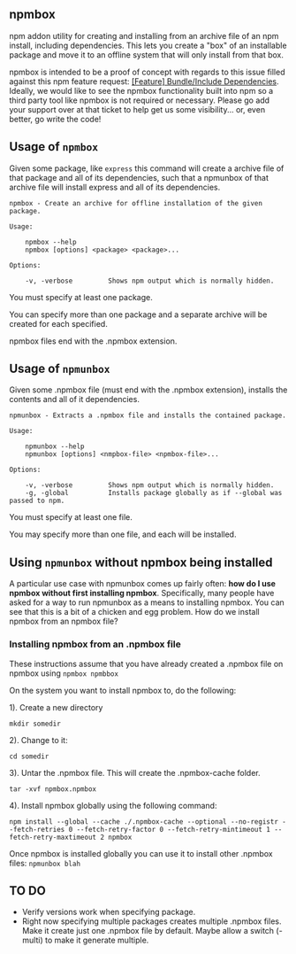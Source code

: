 npmbox
-------

npm addon utility for creating and installing from an archive file of an npm install, including dependencies.  This lets you create a "box" of an installable package and move it to an offline system that will only install from that box.

npmbox is intended to be a proof of concept with regards to this issue filled against this npm feature request: [[Feature] Bundle/Include Dependencies](https://github.com/isaacs/npm/issues/4210).  Ideally, we would like to see the npmbox functionality built into npm so a third party tool like npmbox is not required or necessary. Please go add your support over at that ticket to help get us some visibility... or, even better, go write the code!

## Usage of `npmbox`

Given some package, like `express` this command will create a archive file of that package and all of its dependencies, such that a npmunbox of that archive file will install express and all of its dependencies.

	npmbox - Create an archive for offline installation of the given package.

	Usage:

  		npmbox --help
  		npmbox [options] <package> <package>...

	Options:

  		-v, -verbose         Shows npm output which is normally hidden.

You must specify at least one package.

You can specify more than one package and a separate archive will be created for each specified.

npmbox files end with the .npmbox extension.

## Usage of `npmunbox`

Given some .npmbox file (must end with the .npmbox extension), installs the contents and all of it dependencies.

	npmunbox - Extracts a .npmbox file and installs the contained package.

	Usage:

		npmunbox --help
		npmunbox [options] <nmpbox-file> <npmbox-file>...

	Options:

		-v, -verbose         Shows npm output which is normally hidden.
		-g, -global          Installs package globally as if --global was passed to npm.

You must specify at least one file.

You may specify more than one file, and each will be installed.

## Using `npmunbox` without npmbox being installed

A particular use case with npmunbox comes up fairly often: **how do I use npmbox without first installing npmbox**.  Specifically, many people have asked for a way to run npmunbox as a means to installing npmbox.  You can see that this is a bit of a chicken and egg problem.  How do we install npmbox from an npmbox file?

### Installing npmbox from an .npmbox file

These instructions assume that you have already created a .npmbox file on npmbox using `npmbox npmbbox`

On the system you want to install npmbox to, do the following:

1). Create a new directory

	mkdir somedir

2). Change to it:

	cd somedir

3). Untar the .npmbox file.  This will create the .npmbox-cache folder.

	tar -xvf npmbox.npmbox

4). Install npmbox globally using the following command:

	npm install --global --cache ./.npmbox-cache --optional --no-registr --fetch-retries 0 --fetch-retry-factor 0 --fetch-retry-mintimeout 1 --fetch-retry-maxtimeout 2 npmbox

Once npmbox is installed globally you can use it to install other .npmbox files: `npmunbox blah`

## TO DO

- Verify versions work when specifying package.
- Right now specifying multiple packages creates multiple .npmbox files.  Make it create just one .npmbox file by default.  Maybe allow a switch (-multi) to make it generate multiple.
